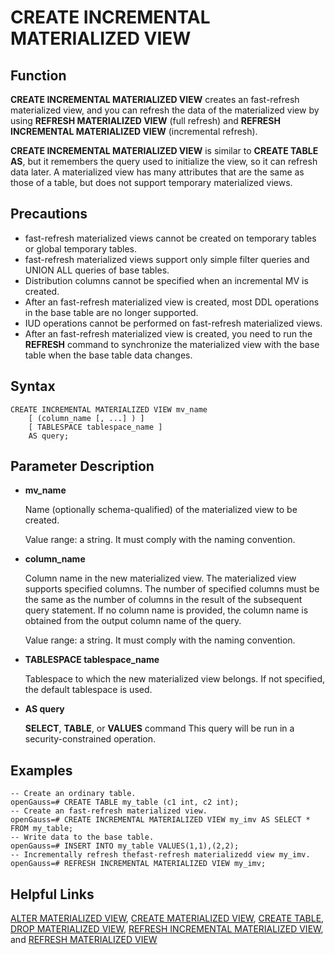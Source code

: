 # CREATE INCREMENTAL MATERIALIZED VIEW<a name="EN-US_TOPIC_0000001086628686"></a>

## Function<a name="en-us_topic_0283136612_en-us_topic_0237122161_en-us_topic_0059777447_s984b3ec2b84d48bb843629462288417b"></a>

**CREATE INCREMENTAL MATERIALIZED VIEW**  creates an fast-refresh materialized view, and you can refresh the data of the materialized view by using  **REFRESH MATERIALIZED VIEW**  \(full refresh\) and  **REFRESH INCREMENTAL MATERIALIZED VIEW**  \(incremental refresh\).

**CREATE INCREMENTAL MATERIALIZED VIEW**  is similar to  **CREATE TABLE AS**, but it remembers the query used to initialize the view, so it can refresh data later. A materialized view has many attributes that are the same as those of a table, but does not support temporary materialized views.

## Precautions<a name="en-us_topic_0283136612_en-us_topic_0237122161_en-us_topic_0059777447_s3a6fd145e83b4e61a22dabdcf32ac282"></a>

-   fast-refresh materialized views cannot be created on temporary tables or global temporary tables.
-   fast-refresh materialized views support only simple filter queries and UNION ALL queries of base tables.
-   Distribution columns cannot be specified when an incremental MV is created.
-   After an fast-refresh materialized view is created, most DDL operations in the base table are no longer supported.
-   IUD operations cannot be performed on fast-refresh materialized views.
-   After an fast-refresh materialized view is created, you need to run the  **REFRESH**  command to synchronize the materialized view with the base table when the base table data changes.

## Syntax<a name="en-us_topic_0283136612_en-us_topic_0237122161_en-us_topic_0059777447_sbe280a5c331e4b75969129444d341882"></a>

```
CREATE INCREMENTAL MATERIALIZED VIEW mv_name
    [ (column_name [, ...] ) ]
    [ TABLESPACE tablespace_name ]
    AS query;
```

## Parameter Description<a name="en-us_topic_0283136612_en-us_topic_0237122161_en-us_topic_0059777447_sf2fd7956e26c49a8ae566c80a0e8e1c0"></a>

-   **mv\_name**

    Name \(optionally schema-qualified\) of the materialized view to be created.

    Value range: a string. It must comply with the naming convention.

-   **column\_name**

    Column name in the new materialized view. The materialized view supports specified columns. The number of specified columns must be the same as the number of columns in the result of the subsequent query statement. If no column name is provided, the column name is obtained from the output column name of the query.

    Value range: a string. It must comply with the naming convention.

-   **TABLESPACE tablespace\_name**

    Tablespace to which the new materialized view belongs. If not specified, the default tablespace is used.

-   **AS query**

    **SELECT**,  **TABLE**, or  **VALUES**  command This query will be run in a security-constrained operation.


## Examples<a name="en-us_topic_0283136612_en-us_topic_0237122161_en-us_topic_0059777447_s8a46083a59d940c3aaa2535b2f783645"></a>

```
-- Create an ordinary table.
openGauss=# CREATE TABLE my_table (c1 int, c2 int);
-- Create an fast-refresh materialized view.
openGauss=# CREATE INCREMENTAL MATERIALIZED VIEW my_imv AS SELECT * FROM my_table;
-- Write data to the base table.
openGauss=# INSERT INTO my_table VALUES(1,1),(2,2);
-- Incrementally refresh thefast-refresh materializedd view my_imv.
openGauss=# REFRESH INCREMENTAL MATERIALIZED VIEW my_imv;
```

## Helpful Links<a name="en-us_topic_0283136612_section1922813315464"></a>

[ALTER MATERIALIZED VIEW](alter-materialized-view.md),  [CREATE MATERIALIZED VIEW](create-materialized-view.md),  [CREATE TABLE](create-table.md),  [DROP MATERIALIZED VIEW](drop-materialized-view.md),  [REFRESH INCREMENTAL MATERIALIZED VIEW](refresh-incremental-materialized-view.md), and  [REFRESH MATERIALIZED VIEW](refresh-materialized-view.md)

